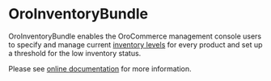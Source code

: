 # OroInventoryBundle

OroInventoryBundle enables the OroCommerce management console users to specify and manage current [inventory levels](http://www.businessdictionary.com/definition/inventory-level.html) for every product and set up a threshold for the low inventory status.

Please see [online documentation](https://doc.oroinc.com/bundles/commerce/InventoryBundle/) for more information.
